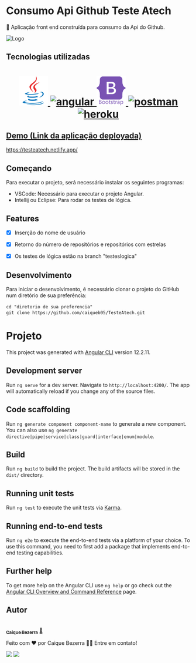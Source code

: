 
# Consumo Api Github Teste Atech

🚀 Aplicação front end construída para consumo da Api do Github. 

![Logo](https://i.imgur.com/NGA0mDL.png)

## Tecnologias utilizadas

<h1 align="center">
    <a href="https://www.java.com" target="_blank" rel="noreferrer"> <img src="https://raw.githubusercontent.com/devicons/devicon/master/icons/java/java-original.svg" alt="java" width="80" height="80"/>
    <a href="https://angular.io" target="_blank" rel="noreferrer"> <img src="https://angular.io/assets/images/logos/angular/angular.svg" alt="angular" width="80" height="80"/> </a>
      <a href="https://getbootstrap.com" target="_blank" rel="noreferrer"> <img src="https://raw.githubusercontent.com/devicons/devicon/master/icons/bootstrap/bootstrap-plain-wordmark.svg" alt="bootstrap" width="80" height="80"/> </a>
    <a href="https://postman.com" target="_blank" rel="noreferrer"> <img src="https://www.vectorlogo.zone/logos/getpostman/getpostman-icon.svg" alt="postman" width="80" height="80"/> </a>
    <a href="https://heroku.com" target="_blank" rel="noreferrer"> <img src="https://www.vectorlogo.zone/logos/heroku/heroku-icon.svg" alt="heroku" width="80" height="80"/>

</h1>
      

## Demo (Link da aplicação deployada)

https://testeatech.netlify.app/
      


## Começando


Para executar o projeto, será necessário instalar os seguintes programas:

- VSCode: Necessário para executar o projeto Angular.  
- Intellij ou Eclipse: Para rodar os testes de lógica.



## Features

- [x]  Inserção do nome de usuário
- [x]  Retorno do número de repositórios e repositórios com estrelas
      
- [x]  Os testes de lógica estão na branch "testeslogica"



## Desenvolvimento


Para iniciar o desenvolvimento, é necessário clonar o projeto do GitHub num diretório de sua preferência:

```shell
cd "diretorio de sua preferencia"
git clone https://github.com/caiqueb05/TesteAtech.git
```
      
# Projeto

This project was generated with [Angular CLI](https://github.com/angular/angular-cli) version 12.2.11.

## Development server

Run `ng serve` for a dev server. Navigate to `http://localhost:4200/`. The app will automatically reload if you change any of the source files.

## Code scaffolding

Run `ng generate component component-name` to generate a new component. You can also use `ng generate directive|pipe|service|class|guard|interface|enum|module`.

## Build

Run `ng build` to build the project. The build artifacts will be stored in the `dist/` directory.

## Running unit tests

Run `ng test` to execute the unit tests via [Karma](https://karma-runner.github.io).

## Running end-to-end tests

Run `ng e2e` to execute the end-to-end tests via a platform of your choice. To use this command, you need to first add a package that implements end-to-end testing capabilities.

## Further help

To get more help on the Angular CLI use `ng help` or go check out the [Angular CLI Overview and Command Reference](https://angular.io/cli) page.

 
## Autor


<a href="https://blog.rocketseat.com.br/author/thiago/">
 <img style="border-radius: 50%;" src="https://i.imgur.com/cQKIwXk.png" width="100px;" alt=""/>
 <br />
 <sub><b>Caique Bezerra</b></sub></a> <a href="https://www.linkedin.com/in/caiquebezerra/"">🚀</a>


Feito com ❤️ por Caique Bezerra 👋🏽 Entre em contato!

<p align="left">
<a href = "mailto:caique.bezerra@gmail.com"><img src="https://img.shields.io/badge/Gmail-D14836?style=for-the-badge&logo=gmail&logoColor=white" target="_blank"></a>
<a href="https://www.linkedin.com/in/caiquebezerra" target="_blank"><img src="https://img.shields.io/badge/-LinkedIn-%230077B5?style=for-the-badge&logo=linkedin&logoColor=white" target="_blank"></a>
</p>




